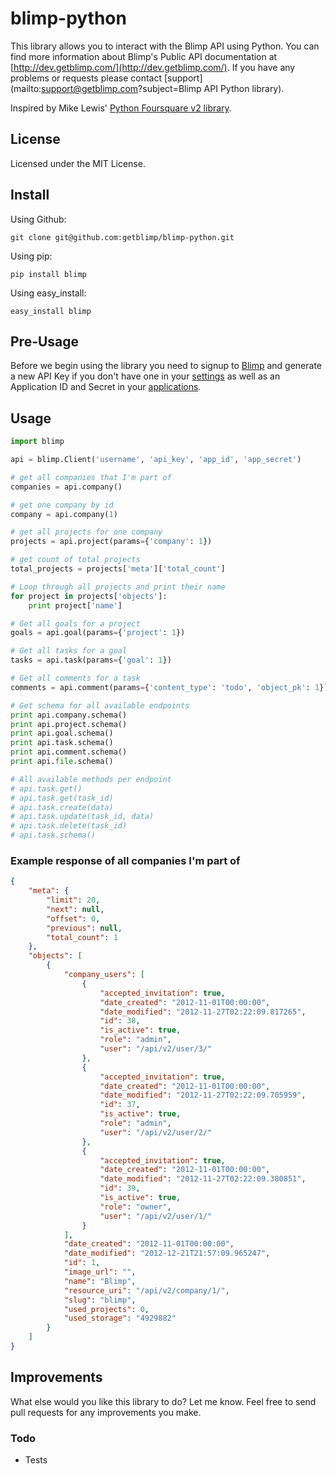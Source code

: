 # blimp-python #
This library allows you to interact with the Blimp API using Python. You can find more information 
about Blimp's Public API documentation at [http://dev.getblimp.com/](http://dev.getblimp.com/).
If you have any problems or requests please contact [support](mailto:support@getblimp.com?subject=Blimp API Python library).

Inspired by Mike Lewis' [Python Foursquare v2 library](https://github.com/mLewisLogic/foursquare).

## License ##
Licensed under the MIT License.

## Install ##

Using Github:

```
git clone git@github.com:getblimp/blimp-python.git
```

Using pip:

```
pip install blimp
```

Using easy_install:

```
easy_install blimp
````

## Pre-Usage ##

Before we begin using the library you need to signup to [Blimp](http://app.getblimp.com/) and generate a new API Key if you don't have one in your [settings](https://app.getblimp.com/user/settings/api/) as well as an Application ID and Secret in your [applications](https://app.getblimp.com/user/settings/api/developers/).

## Usage ##

```python
import blimp

api = blimp.Client('username', 'api_key', 'app_id', 'app_secret')

# get all companies that I'm part of
companies = api.company()

# get one company by id
company = api.company(1)

# get all projects for one company
projects = api.project(params={'company': 1})

# get count of total projects
total_projects = projects['meta']['total_count']

# Loop through all projects and print their name
for project in projects['objects']:
    print project['name']

# Get all goals for a project
goals = api.goal(params={'project': 1})

# Get all tasks for a goal
tasks = api.task(params={'goal': 1})

# Get all comments for a task
comments = api.comment(params={'content_type': 'todo', 'object_pk': 1})

# Get schema for all available endpoints
print api.company.schema()
print api.project.schema()
print api.goal.schema()
print api.task.schema()
print api.comment.schema()
print api.file.schema()

# All available methods per endpoint
# api.task.get()
# api.task.get(task_id)
# api.task.create(data)
# api.task.update(task_id, data)
# api.task.delete(task_id)
# api.task.schema()
```
### Example response of all companies I'm part of ###
```JSON
{
    "meta": {
        "limit": 20,
        "next": null,
        "offset": 0,
        "previous": null,
        "total_count": 1
    },
    "objects": [
        {
            "company_users": [
                {
                    "accepted_invitation": true,
                    "date_created": "2012-11-01T00:00:00",
                    "date_modified": "2012-11-27T02:22:09.817265",
                    "id": 38,
                    "is_active": true,
                    "role": "admin",
                    "user": "/api/v2/user/3/"
                },
                {
                    "accepted_invitation": true,
                    "date_created": "2012-11-01T00:00:00",
                    "date_modified": "2012-11-27T02:22:09.705959",
                    "id": 37,
                    "is_active": true,
                    "role": "admin",
                    "user": "/api/v2/user/2/"
                },
                {
                    "accepted_invitation": true,
                    "date_created": "2012-11-01T00:00:00",
                    "date_modified": "2012-11-27T02:22:09.380851",
                    "id": 39,
                    "is_active": true,
                    "role": "owner",
                    "user": "/api/v2/user/1/"
                }
            ],
            "date_created": "2012-11-01T00:00:00",
            "date_modified": "2012-12-21T21:57:09.965247",
            "id": 1,
            "image_url": "",
            "name": "Blimp",
            "resource_uri": "/api/v2/company/1/",
            "slug": "blimp",
            "used_projects": 0,
            "used_storage": "4929882"
        }
    ]
}
```

## Improvements
What else would you like this library to do? Let me know. Feel free to send pull requests for any improvements you make.

### Todo
* Tests
